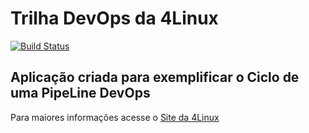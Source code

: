 # Trilha DevOps da 4Linux

<!-- Altere a Flag abaixo com sua URL do Travis -->
[![Build Status](https://travis-ci.org/InacioTi/DevOpsLab-HelloWorld.svg?branch=master)](https://travis-ci.org/InacioTi/DevOpsLab-HelloWorld)

## Aplicação criada para exemplificar o Ciclo de uma PipeLine DevOps


Para maiores informações acesse o [Site da 4Linux](https://www.4linux.com.br/cursos/devops)
